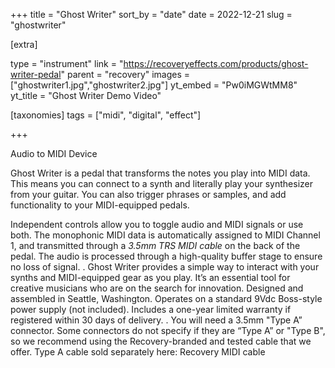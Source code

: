 +++
title = "Ghost Writer"
sort_by = "date"
date = 2022-12-21
slug = "ghostwriter"

[extra]

type = "instrument"
link = "https://recoveryeffects.com/products/ghost-writer-pedal"
parent = "recovery"
images = ["ghostwriter1.jpg","ghostwriter2.jpg"]
yt_embed = "Pw0iMGWtMM8"
yt_title = "Ghost Writer Demo Video"

[taxonomies]
tags = ["midi", "digital", "effect"]

+++

Audio to MIDI Device

Ghost Writer is a pedal that transforms the notes you play into MIDI data. This means you can connect to a synth and literally play your synthesizer from your guitar. You can also trigger phrases or samples, and add functionality to your MIDI-equipped pedals.

Independent controls allow you to toggle audio and MIDI signals or use both. The monophonic MIDI data is automatically assigned to MIDI Channel 1, and transmitted through a *3.5mm TRS MIDI cable* on the back of the pedal. The audio is processed through a high-quality buffer stage to ensure no loss of signal.
.
Ghost Writer provides a simple way to interact with your synths and MIDI-equipped gear as you play. It’s an essential tool for creative musicians who are on the search for innovation.
Designed and assembled in Seattle, Washington. Operates on a standard 9Vdc Boss-style power supply (not included). Includes a one-year limited warranty if registered within 30 days of delivery.
.
You will need a 3.5mm "Type A” connector. Some connectors do not specify if they are “Type A” or "Type B", so we recommend using the Recovery-branded and tested cable that we offer. Type A cable sold separately here: Recovery MIDI cable 